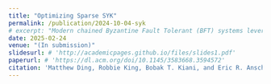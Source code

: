 ```yaml
---
title: "Optimizing Sparse SYK"
permalink: /publication/2024-10-04-syk
# excerpt: "Modern chained Byzantine Fault Tolerant (BFT) systems leverage a combination of pipelining and leader rotation to obtain both efficiency and fairness. These protocols, however, require a sequence of three or four consecutive honest leaders to commit operations. Therefore, even simple leader failures such as crashes can weaken liveness, resulting in high commit latency or lack of commit all together. We show that, unfortunately, this vulnerability is inherent to all existing BFT protocols that rotate leaders with pipelined agreement. To resolve this liveness shortcoming we present BeeGees1, a novel chained BFT protocol that successfully commits blocks even with non-consecutive honest leaders. It does this while also maintaining quadratic word complexity with threshold signatures, linear word complexity with SNARKs, and responsiveness between consecutive honest leaders. BeeGees reduces the expected commit latency of HotStuff by a factor of three under failures, and the worst-case latency by a factor of seven."
date: 2025-02-24
venue: "(In submission)"
slidesurl: # 'http://academicpages.github.io/files/slides1.pdf'
paperurl: # 'https://dl.acm.org/doi/10.1145/3583668.3594572'
citation: 'Matthew Ding, Robbie King, Bobak T. Kiani, and Eric R. Anschuetz. Quantum Information Processing (QIP 2025). Poster.'
---
```

